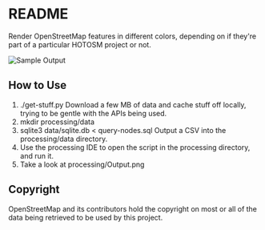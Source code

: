 README
======

Render OpenStreetMap features in different colors, depending on if they're part of a particular HOTOSM project or not.

![Sample Output](https://codesaru.com/hotosm.png)

## How to Use

1. ./get-stuff.py
	Download a few MB of data and cache stuff off locally, trying to be gentle with the APIs being used.
2. mkdir processing/data
3. sqlite3 data/sqlite.db < query-nodes.sql
	Output a CSV into the processing/data directory.
4. Use the processing IDE to open the script in the processing directory, and run it.
5. Take a look at processing/Output.png

## Copyright

OpenStreetMap and its contributors hold the copyright on most or all of the data being retrieved to be used by this project.

